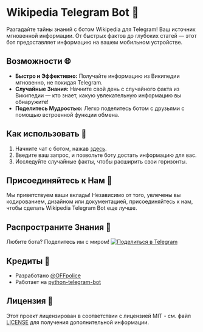 # Wikipedia Telegram Bot 🤖

Разгадайте тайны знаний с ботом Wikipedia для Telegram! Ваш источник мгновенной информации. От быстрых фактов до глубоких статей — этот бот предоставляет информацию на вашем мобильном устройстве.

## Возможности 🌐

- **Быстро и Эффективно:** Получайте информацию из Википедии мгновенно, не покидая Telegram.
- **Случайные Знания:** Начните свой день с случайного факта из Википедии — кто знает, какую увлекательную информацию вы обнаружите!
- **Поделитесь Мудростью:** Легко поделитесь ботом с друзьями с помощью встроенной функции обмена.

## Как использовать 🚀

1. Начните чат с ботом, нажав [здесь](https://t.me/Wikipedia_UA_Bot).
2. Введите ваш запрос, и позвольте боту достать информацию для вас.
3. Исследуйте случайные факты, чтобы расширить свои горизонты.

## Присоединяйтесь к Нам 🤝

Мы приветствуем ваши вклады! Независимо от того, увлечены вы кодированием, дизайном или документацией, присоединяйтесь к нам, чтобы сделать Wikipedia Telegram Bot еще лучше.

## Распространите Знания 📢

Любите бота? Поделитесь им с миром! [![Поделиться в Telegram](https://img.shields.io/badge/поделиться%20на-Telegram-blue)](https://t.me/share/url?url=https://t.me/Wikipedia_UA_Bot)

## Кредиты 🙌

- Разработано [@OFFpolice](ваш_профиль_github)
- Работает на [python-telegram-bot](https://github.com/python-telegram-bot/python-telegram-bot)

## Лицензия 📄

Этот проект лицензирован в соответствии с лицензией MIT - см. файл [LICENSE](LICENSE) для получения дополнительной информации.
